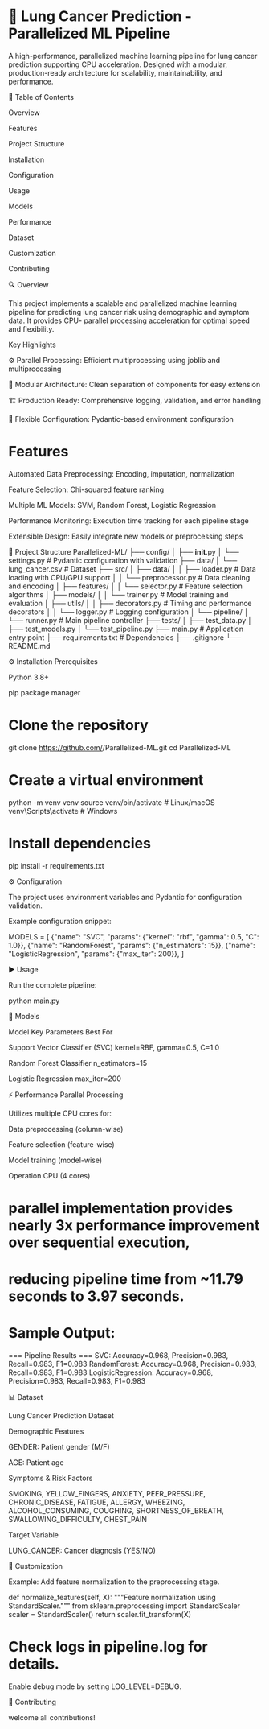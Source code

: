 # 🏥 Lung Cancer Prediction - Parallelized ML Pipeline

A high-performance, parallelized machine learning pipeline for lung cancer prediction supporting CPU acceleration. Designed with a modular, production-ready architecture for scalability, maintainability, and performance.

📑 Table of Contents

Overview

Features

Project Structure

Installation

Configuration

Usage

Models

Performance

Dataset

Customization

Contributing

🔍 Overview

This project implements a scalable and parallelized machine learning pipeline for predicting lung cancer risk using demographic and symptom data. It provides CPU- parallel processing acceleration for optimal speed and flexibility.

Key Highlights

⚙️ Parallel Processing: Efficient multiprocessing using joblib and multiprocessing

🧩 Modular Architecture: Clean separation of components for easy extension

🏗️ Production Ready: Comprehensive logging, validation, and error handling

🔧 Flexible Configuration: Pydantic-based environment configuration

# Features

Automated Data Preprocessing: Encoding, imputation, normalization

Feature Selection: Chi-squared feature ranking

Multiple ML Models: SVM, Random Forest, Logistic Regression

Performance Monitoring: Execution time tracking for each pipeline stage

Extensible Design: Easily integrate new models or preprocessing steps

📂 Project Structure
Parallelized-ML/
├── config/
│   ├── __init__.py
│   └── settings.py          # Pydantic configuration with validation
├── data/
│   └── lung_cancer.csv      # Dataset
├── src/
│   ├── data/
│   │   ├── loader.py        # Data loading with CPU/GPU support
│   │   └── preprocessor.py  # Data cleaning and encoding
│   ├── features/
│   │   └── selector.py      # Feature selection algorithms
│   ├── models/
│   │   └── trainer.py       # Model training and evaluation
│   ├── utils/
│   │   ├── decorators.py    # Timing and performance decorators
│   │   └── logger.py        # Logging configuration
│   └── pipeline/
│       └── runner.py        # Main pipeline controller
├── tests/
│   ├── test_data.py
│   ├── test_models.py
│   └── test_pipeline.py
├── main.py                  # Application entry point
├── requirements.txt          # Dependencies
├── .gitignore
└── README.md

⚙️ Installation
Prerequisites

Python 3.8+

pip package manager

# Clone the repository
git clone https://github.com/<your-username>/Parallelized-ML.git
cd Parallelized-ML

# Create a virtual environment
python -m venv venv
source venv/bin/activate     # Linux/macOS
venv\Scripts\activate        # Windows

# Install dependencies
pip install -r requirements.txt

⚙️ Configuration

The project uses environment variables and Pydantic for configuration validation.

Example configuration snippet:

MODELS = [
    {"name": "SVC", "params": {"kernel": "rbf", "gamma": 0.5, "C": 1.0}},
    {"name": "RandomForest", "params": {"n_estimators": 15}},
    {"name": "LogisticRegression", "params": {"max_iter": 200}},
]

▶️ Usage

Run the complete pipeline:

python main.py

🤖 Models

Model	Key Parameters	Best For

Support Vector Classifier (SVC)	kernel=RBF, gamma=0.5, C=1.0	

Random Forest Classifier	n_estimators=15	

Logistic Regression	max_iter=200

⚡ Performance
Parallel Processing

Utilizes multiple CPU cores for:

Data preprocessing (column-wise)

Feature selection (feature-wise)

Model training (model-wise)

Operation	CPU (4 cores)	

# parallel implementation provides nearly 3x performance improvement over sequential execution,
# reducing pipeline time from ~11.79 seconds to 3.97 seconds.

# Sample Output:

=== Pipeline Results ===
SVC: Accuracy=0.968, Precision=0.983, Recall=0.983, F1=0.983
RandomForest: Accuracy=0.968, Precision=0.983, Recall=0.983, F1=0.983
LogisticRegression: Accuracy=0.968, Precision=0.983, Recall=0.983, F1=0.983

📊 Dataset

Lung Cancer Prediction Dataset

Demographic Features

GENDER: Patient gender (M/F)

AGE: Patient age

Symptoms & Risk Factors

SMOKING, YELLOW_FINGERS, ANXIETY, PEER_PRESSURE, CHRONIC_DISEASE,
FATIGUE, ALLERGY, WHEEZING, ALCOHOL_CONSUMING,
COUGHING, SHORTNESS_OF_BREATH, SWALLOWING_DIFFICULTY, CHEST_PAIN

Target Variable

LUNG_CANCER: Cancer diagnosis (YES/NO)

🔧 Customization

Example: Add feature normalization to the preprocessing stage.

def normalize_features(self, X):
    """Feature normalization using StandardScaler."""
    from sklearn.preprocessing import StandardScaler
    scaler = StandardScaler()
    return scaler.fit_transform(X)

# Check logs in pipeline.log for details.

Enable debug mode by setting LOG_LEVEL=DEBUG.

🤝 Contributing

welcome all contributions!
